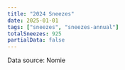 ```yaml
---
title: "2024 Sneezes"
date: 2025-01-01
tags: ["sneezes", "sneezes-annual"]
totalSneezes: 925
partialData: false
---
```


Data source: Nomie

<!--more-->
